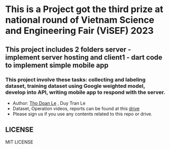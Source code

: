 # This is a Project got the third prize at national round of Vietnam Science and Engineering Fair (ViSEF) 2023
## This project includes 2 folders server - implement server hosting and client1 - dart code to implement simple mobile app
### This project involve these tasks: collecting and labeling dataset, training dataset using Google weighted model, develop into API, writing mobile app to respond with the server.
- Author: [Tho Doan Le](https://github.com/tleeds1) , Duy Tran Le
- Dataset, Operation videos, reports can be found at this [drive](https://drive.google.com/drive/folders/1wecZQN1wRO21yvLiey9lJuc0iqgepxQ2?usp=drive_link)
- Please sign us if you use any contents related to this repo or drive.
## LICENSE
MIT LICENSE
